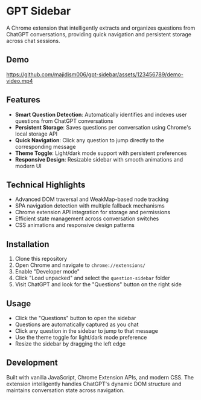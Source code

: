 # GPT Sidebar

A Chrome extension that intelligently extracts and organizes questions from ChatGPT conversations, providing quick navigation and persistent storage across chat sessions.

## Demo

https://github.com/majidism006/gpt-sidebar/assets/123456789/demo-video.mp4

## Features

- **Smart Question Detection**: Automatically identifies and indexes user questions from ChatGPT conversations
- **Persistent Storage**: Saves questions per conversation using Chrome's local storage API
- **Quick Navigation**: Click any question to jump directly to the corresponding message
- **Theme Toggle**: Light/dark mode support with persistent preferences
- **Responsive Design**: Resizable sidebar with smooth animations and modern UI

## Technical Highlights

- Advanced DOM traversal and WeakMap-based node tracking
- SPA navigation detection with multiple fallback mechanisms
- Chrome extension API integration for storage and permissions
- Efficient state management across conversation switches
- CSS animations and responsive design patterns

## Installation

1. Clone this repository
2. Open Chrome and navigate to `chrome://extensions/`
3. Enable "Developer mode"
4. Click "Load unpacked" and select the `question-sidebar` folder
5. Visit ChatGPT and look for the "Questions" button on the right side

## Usage

- Click the "Questions" button to open the sidebar
- Questions are automatically captured as you chat
- Click any question in the sidebar to jump to that message
- Use the theme toggle for light/dark mode preference
- Resize the sidebar by dragging the left edge

## Development

Built with vanilla JavaScript, Chrome Extension APIs, and modern CSS. The extension intelligently handles ChatGPT's dynamic DOM structure and maintains conversation state across navigation.
